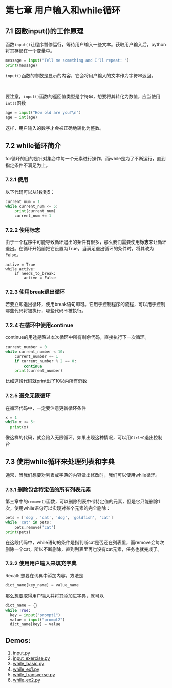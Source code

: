 # 第七章 用户输入和while循环
## 7.1 函数input()的工作原理

函数`input()`让程序暂停运行，等待用户输入一些文本。获取用户输入后，python将其存储在一个变量中。
```python
message = input("Tell me something and I'll repeat: ")
print(message)
```
`input()`函数的参数是显示的内容，它会将用户输入的文本作为字符串返回。

</br>

要注意，`input()`函数的返回值类型是字符串，想要将其转化为数值，应当使用`int()`函数
```python
age = input("How old are you?\n")
age = int(age)
```
这样，用户输入的数字才会被正确地转化为整数。

## 7.2 while循环简介

for循环的目的是针对集合中每一个元素进行操作，而while是为了不断运行，直到指定条件不满足为止。

### 7.2.1 使用
以下代码可以从1数到5：
```python
current_num = 1
while current_num <= 5:
    print(current_num)
    current_num += 1
```

### 7.2.2 使用标志
由于一个程序中可能导致循环退出的条件有很多，那么我们需要使用**标志**来让循环退出。在循环开始前把它设置为True，当满足退出循环的条件时，将其改为False。
```
active = True
while active:
    if needs_to_break:
        active = False
```

### 7.2.3 使用break退出循环
若要立即退出循环，使用break语句即可。它用于控制程序的流程，可以用于控制哪些代码将被执行，哪些代码不被执行。

### 7.2.4 在循环中使用continue
continue的用途是略过本次循环中所有剩余代码，直接执行下一次循环。
```python
current_number = 0
while current_number < 10:
    current_number += 1
    if current_number % 2 == 0:
        continue
    print(current_number)
```
比如这段代码就print出了10以内所有奇数

### 7.2.5 避免无限循环
在循环代码中，一定要注意更新循环条件
```python
x = 1
while x <= 5:
  print(x)
```
像这样的代码，就会陷入无限循环。如果出现这种情况，可以用`Ctrl+C`退出控制台

## 7.3 使用while循环来处理列表和字典
通常，当我们想要对列表或字典的内容做出修改时，我们可以使用while循环。


### 7.3.1 删除包含特定值的所有列表元素
第三章中的`remove()`函数，可以删除列表中带特定值的元素，但是它只能删除1次，使用while语句可以实现对某个元素的完全删除：
```python
pets = ['dog', 'cat', 'dog', 'goldfish', 'cat']
while 'cat' in pets:
    pets.remove('cat')
print(pets)
```
在这段代码中，while语句的条件是指判断cat是否还在列表里，而remove会每次删除一个cat，所以不断删除，直到列表里再也没有cat元素，任务也就完成了。

### 7.3.2 使用用户输入来填充字典
Recall: 想要在词典中添加内容，方法是
```python
dict_name[key_name] = value_name
```
那么想要取得用户输入并将其添加进字典，就可以
```python
dict_name = {}
while True:
  key = input("prompt1")
  value = input("prompt2")
  dict_name[key] = value
```

## Demos:
1. [input.py](input.py)
2. [input_exercise.py](input_exercise.py)
3. [while_basic.py](while_basic.py)
4. [while_ex1.py](while_ex1.py)
5. [while_transverse.py](while_transverse.py)
6. [while_ex2.py](while_ex2.py)
